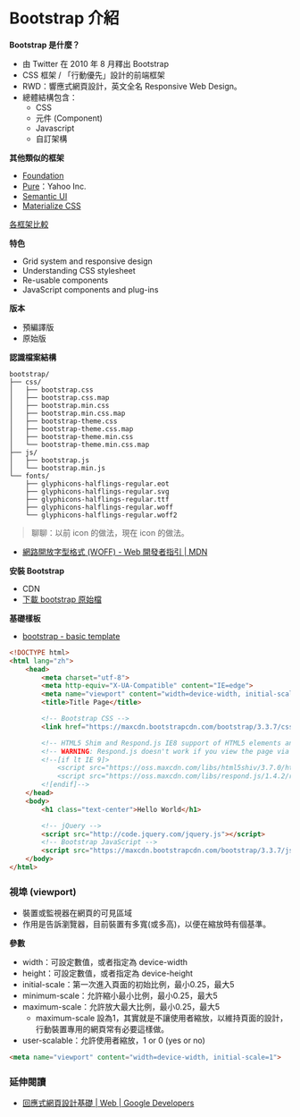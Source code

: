 # Bootstrap 介紹

**Bootstrap 是什麼？**

* 由 Twitter 在 2010 年 8 月釋出 Bootstrap
* CSS 框架 / 「行動優先」設計的前端框架
* RWD：響應式網頁設計，英文全名 Responsive Web Design。
* 總體結構包含：
    * CSS
    * 元件 (Component)
    * Javascript
    * 自訂架構

**其他類似的框架**

* [Foundation](http://foundation.zurb.com/)
* [Pure](http://purecss.io/)：Yahoo Inc.
* [Semantic UI](https://semantic-ui.com/)
* [Materialize CSS](http://materializecss.com/)

[各框架比較](http://usablica.github.io/front-end-frameworks/compare.html)

**特色**

* Grid system and responsive design
* Understanding CSS stylesheet
* Re-usable components
* JavaScript components and plug-ins

**版本**

* 預編譯版
* 原始版

**認識檔案結構**

```
bootstrap/
├── css/
│   ├── bootstrap.css
│   ├── bootstrap.css.map
│   ├── bootstrap.min.css
│   ├── bootstrap.min.css.map
│   ├── bootstrap-theme.css
│   ├── bootstrap-theme.css.map
│   ├── bootstrap-theme.min.css
│   └── bootstrap-theme.min.css.map
├── js/
│   ├── bootstrap.js
│   └── bootstrap.min.js
└── fonts/
    ├── glyphicons-halflings-regular.eot
    ├── glyphicons-halflings-regular.svg
    ├── glyphicons-halflings-regular.ttf
    ├── glyphicons-halflings-regular.woff
    └── glyphicons-halflings-regular.woff2
```

> 聊聊：以前 icon 的做法，現在 icon 的做法。

* [網路開放字型格式 (WOFF) - Web 開發者指引 | MDN](https://developer.mozilla.org/zh-TW/docs/Web/Guide/WOFF)

**安裝 Bootstrap**

* CDN
* [下載 bootstrap 原始檔](https://github.com/twbs/bootstrap/releases/download/v3.3.7/bootstrap-3.3.7-dist.zip)

**基礎樣板**

* [bootstrap - basic template](http://getbootstrap.com/getting-started/#template)

```html
<!DOCTYPE html>
<html lang="zh">
    <head>
        <meta charset="utf-8">
        <meta http-equiv="X-UA-Compatible" content="IE=edge">
        <meta name="viewport" content="width=device-width, initial-scale=1">
        <title>Title Page</title>

        <!-- Bootstrap CSS -->
        <link href="https://maxcdn.bootstrapcdn.com/bootstrap/3.3.7/css/bootstrap.min.css" rel="stylesheet" integrity="sha384-BVYiiSIFeK1dGmJRAkycuHAHRg32OmUcww7on3RYdg4Va+PmSTsz/K68vbdEjh4u" crossorigin="anonymous">

        <!-- HTML5 Shim and Respond.js IE8 support of HTML5 elements and media queries -->
        <!-- WARNING: Respond.js doesn't work if you view the page via file:// -->
        <!--[if lt IE 9]>
            <script src="https://oss.maxcdn.com/libs/html5shiv/3.7.0/html5shiv.js"></script>
            <script src="https://oss.maxcdn.com/libs/respond.js/1.4.2/respond.min.js"></script>
        <![endif]-->
    </head>
    <body>
        <h1 class="text-center">Hello World</h1>

        <!-- jQuery -->
        <script src="http://code.jquery.com/jquery.js"></script>
        <!-- Bootstrap JavaScript -->
        <script src="https://maxcdn.bootstrapcdn.com/bootstrap/3.3.7/js/bootstrap.min.js" integrity="sha384-Tc5IQib027qvyjSMfHjOMaLkfuWVxZxUPnCJA7l2mCWNIpG9mGCD8wGNIcPD7Txa" crossorigin="anonymous"></script>
    </body>
</html>
```

### 視埠 (viewport)

* 裝置或監視器在網頁的可見區域
* 作用是告訴瀏覽器，目前裝置有多寬(或多高)，以便在縮放時有個基準。

**參數**

* width：可設定數值，或者指定為 device-width
* height：可設定數值，或者指定為 device-height
* initial-scale：第一次進入頁面的初始比例，最小0.25，最大5
* minimum-scale：允許縮小最小比例，最小0.25，最大5
* maximum-scale：允許放大最大比例，最小0.25，最大5
    * maximum-scale 設為1，其實就是不讓使用者縮放，以維持頁面的設計，行動裝置專用的網頁常有必要這樣做。
* user-scalable：允許使用者縮放，1 or 0 (yes or no)

```html
<meta name="viewport" content="width=device-width, initial-scale=1">
```

### 延伸閱讀

* [回應式網頁設計基礎 | Web | Google Developers](https://developers.google.com/web/fundamentals/design-and-ui/responsive/?hl=zh-tw)